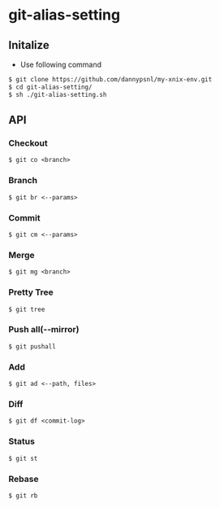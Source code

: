 # git-alias-setting
## Initalize
* Use following command  
```bash
$ git clone https://github.com/dannypsnl/my-xnix-env.git
$ cd git-alias-setting/
$ sh ./git-alias-setting.sh
```
## API
### Checkout
`$ git co <branch>`
### Branch
`$ git br <--params>`
### Commit
`$ git cm <--params>`
### Merge
`$ git mg <branch>`
### Pretty Tree
`$ git tree`
### Push all(--mirror)
`$ git pushall`
### Add
`$ git ad <--path, files>`
### Diff
`$ git df <commit-log>`
### Status
`$ git st`
### Rebase
`$ git rb`

